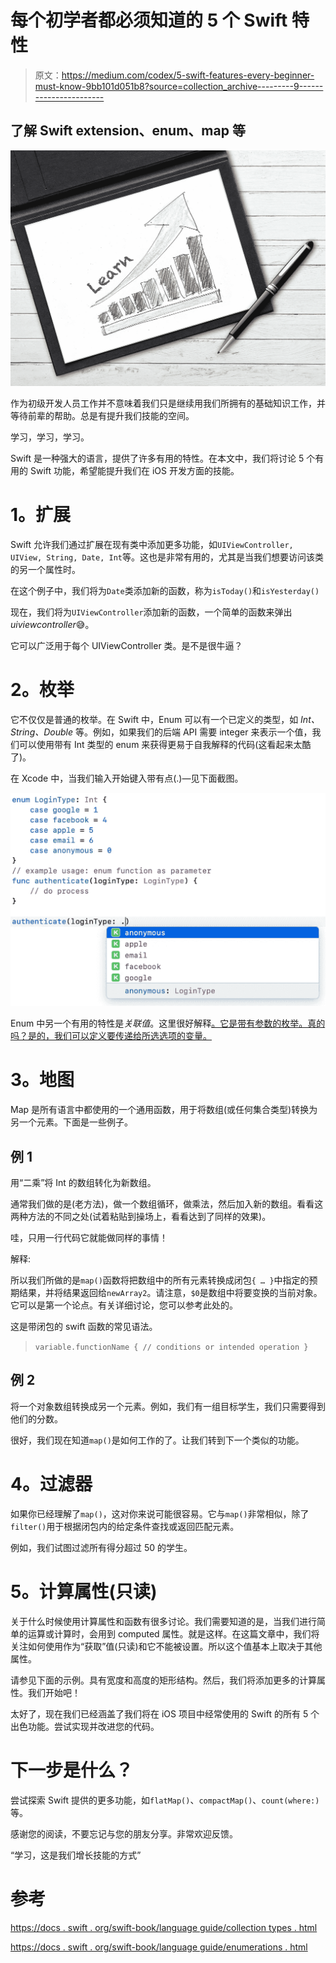 # 每个初学者都必须知道的 5 个 Swift 特性

> 原文：<https://medium.com/codex/5-swift-features-every-beginner-must-know-9bb101d051b8?source=collection_archive---------9----------------------->

## 了解 Swift extension、enum、map 等

![](img/22253d65da58f5baaabd6ee7287f7aa3.png)

作为初级开发人员工作并不意味着我们只是继续用我们所拥有的基础知识工作，并等待前辈的帮助。总是有提升我们技能的空间。

学习，学习，学习。

Swift 是一种强大的语言，提供了许多有用的特性。在本文中，我们将讨论 5 个有用的 Swift 功能，希望能提升我们在 iOS 开发方面的技能。

# **1。扩展**

Swift 允许我们通过扩展在现有类中添加更多功能，如`UIViewController, UIView, String, Date, Int`等。这也是非常有用的，尤其是当我们想要访问该类的另一个属性时。

在这个例子中，我们将为`Date`类添加新的函数，称为`isToday()`和`isYesterday()`

现在，我们将为`UIViewController`添加新的函数，一个简单的函数来弹出*uiviewcontroller*😅。

它可以广泛用于每个 UIViewController 类。是不是很牛逼？

# **2。枚举**

它不仅仅是普通的枚举。在 Swift 中，Enum 可以有一个已定义的类型，如 *Int、String、Double* 等。例如，如果我们的后端 API 需要 integer 来表示一个值，我们可以使用带有 Int 类型的 enum 来获得更易于自我解释的代码(这看起来太酷了)。

在 Xcode 中，当我们输入开始键入带有点(.)—见下面截图。

![](img/61a5ed0bf973e82d9876ebfcf8c566c7.png)

Enum 中另一个有用的特性是*关联值*。这里很好解释[。它是带有参数的枚举。真的吗？是的，我们可以定义要传递给所选选项的变量。](https://docs.swift.org/swift-book/LanguageGuide/Enumerations.html)

# **3。地图**

Map 是所有语言中都使用的一个通用函数，用于将数组(或任何集合类型)转换为另一个元素。下面是一些例子。

## **例 1**

用“二乘”将 Int 的数组转化为新数组。

通常我们做的是(老方法)，做一个数组循环，做乘法，然后加入新的数组。看看这两种方法的不同之处(试着粘贴到操场上，看看达到了同样的效果)。

哇，只用一行代码它就能做同样的事情！

解释:

所以我们所做的是`map()`函数将把数组中的所有元素转换成闭包`{ … }`中指定的预期结果，并将结果返回给`newArray2`。请注意，`$0`是数组中将要变换的当前对象。它可以是第一个论点。有关详细讨论，您可以参考此处的。

这是带闭包的 swift 函数的常见语法。

> `variable.functionName { // conditions or intended operation }`

## **例 2**

将一个对象数组转换成另一个元素。例如，我们有一组目标学生，我们只需要得到他们的分数。

很好，我们现在知道`map()`是如何工作的了。让我们转到下一个类似的功能。

# **4。过滤器**

如果你已经理解了`map()`，这对你来说可能很容易。它与`map()`非常相似，除了`filter()`用于根据闭包内的给定条件查找或返回匹配元素。

例如，我们试图过滤所有得分超过 50 的学生。

# **5。计算属性(只读)**

关于什么时候使用计算属性和函数有很多讨论。我们需要知道的是，当我们进行简单的运算或计算时，会用到 computed 属性。就是这样。在这篇文章中，我们将关注如何使用作为“获取”值(只读)和它不能被设置。所以这个值基本上取决于其他属性。

请参见下面的示例。具有宽度和高度的矩形结构。然后，我们将添加更多的计算属性。我们开始吧！

太好了，现在我们已经涵盖了我们将在 iOS 项目中经常使用的 Swift 的所有 5 个出色功能。尝试实现并改进您的代码。

# 下一步是什么？

尝试探索 Swift 提供的更多功能，如`flatMap()`、`compactMap()`、`count(where:)`等。

感谢您的阅读，不要忘记与您的朋友分享。非常欢迎反馈。

“学习，这是我们增长技能的方式”

# 参考

[https://docs . swift . org/swift-book/language guide/collection types . html](https://docs.swift.org/swift-book/LanguageGuide/CollectionTypes.html)

[https://docs . swift . org/swift-book/language guide/enumerations . html](https://docs.swift.org/swift-book/LanguageGuide/Enumerations.html)